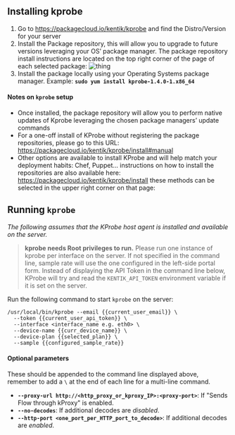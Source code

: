 ## Installing kprobe

1. Go to https://packagecloud.io/kentik/kprobe and find the Distro/Version for your server
2. Install the Package repository, this will allow you to upgrade to future versions leveraging your OS’ package manager. The package repository install instructions are located on the top right corner of the page of each selected package:
![thing](/assets/kprobe-repo-install.png)
3. Install the package locally using your Operating Systems package manager. Example: **`sudo yum install kprobe-1.4.0-1.x86_64`**

#### Notes on `kprobe` setup
- Once installed, the package repository will allow you to perform native updates of Kprobe leveraging the chosen package managers’ update commands
- For a one-off install of KProbe without registering the package repositories, please go to this URL: https://packagecloud.io/kentik/kprobe/install#manual
- Other options are available to install KProbe and will help match your deployment habits: Chef, Puppet… instructions on how to install the repositories are also available here:
https://packagecloud.io/kentik/kprobe/install these methods can be selected in the upper right corner on that page:



## Running `kprobe`
_The following assumes that the KProbe host agent is installed and available on the server._

>**kprobe needs Root privileges to run.**
Please run one instance of kprobe per interface on the server.
If not specified in the command line, sample rate will use the one configured in the left-side portal form.
Instead of displaying the API Token in the command line below, KProbe will try and read the `KENTIK_API_TOKEN` environment variable if it is set on the server.

Run the following command to start `kprobe` on the server:
```
/usr/local/bin/kprobe --email {{current_user_email}} \
  --token {{current_user_api_token}} \
  --interface <interface_name e.g. eth0> \
  --device-name {{curr_device_name}} \
  --device-plan {{selected_plan}} \
  --sample {{configured_sample_rate}}
```

#### Optional parameters
These should be appended to the command line displayed above, remember to add a `\` at the end of each line for a multi-line command.

- **`--proxy-url http://<http_proxy_or_kproxy_IP>:<proxy-port>`**: If "Sends Flow through kProxy" is enabled.
- **`--no-decodes`**: If additional decodes are _disabled_.
- **`--http-port <one_port_per_HTTP_port_to_decode>`**: If additional decodes are _enabled_.



